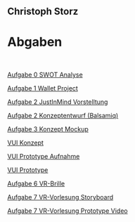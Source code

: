 ## Christoph Storz


<h1>Abgaben </h1>
<br>
<p><a href="SWOT.png">Aufgabe 0 SWOT Analyse</a></p>
<p><a href="Wallet.pdf">Aufgabe 1 Wallet Project</a></p>
<p><a href="JustinMind.pdf">Aufgabe 2 JustInMind Vorstelltung</a></p>
<p><a href="Kozept_dashboard.bmpr">Aufgabe 2 Konzeptentwurf (Balsamiq)</a></p>
<p><a href="aufgabe3/main.html">Aufgabe 3 Konzept Mockup</a></p>
<p><a href="https://tortu.io/share/937572">VUI Konzept</a></p>
<p><a href="VUI/vui_audio.mp3">VUI Prototype Aufnahme</a></p>
<p><a href="VUI/playground-artyom.html">VUI Prototype</a></p>
<p><a href="ifd6.pdf">Aufgabe 6 VR-Brille</a></p>
<p><a href="ifd7.pdf">Aufgabe 7 VR-Vorlesung Storyboard</a></p>
<p><a href="https://youtu.be/OU_Rt5YK53g">Aufgabe 7 VR-Vorlesung Prototype Video</a></p>